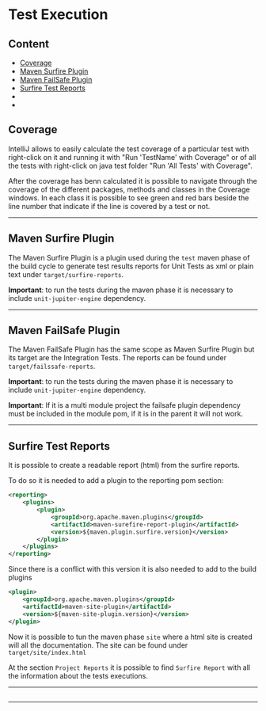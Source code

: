 # Test Execution

## Content

- [Coverage](#coverage)
- [Maven Surfire Plugin](#maven-surfire-plugin)
- [Maven FailSafe Plugin](#Maven-failsafe-plugin)
- [Surfire Test Reports](#surfire-test-reports)
- [](#)
- [](#)

## Coverage

IntelliJ allows to easily calculate the test coverage of a particular test 
with right-click on it and running it with "Run 'TestName' with Coverage"
or of all the tests with right-click on java test folder "Run 'All Tests' with Coverage".

After the coverage has benn calculated it is possible to navigate through the coverage of the 
different packages, methods and classes in the Coverage windows.
In each class it is possible to see green and red bars beside the line number that indicate
if the line is covered by a test or not.


---

## Maven Surfire Plugin

The Maven Surfire Plugin is a plugin used during the `test` maven phase 
of the build cycle to generate test results reports for Unit Tests as xml or plain text
under `target/surfire-reports`.

**Important**: to run the tests during the maven phase it is necessary to include `unit-jupiter-engine` dependency.

---

## Maven FailSafe Plugin

The Maven FailSafe Plugin has the same scope as Maven Surfire Plugin
but its target are the Integration Tests.
The reports can be found under `target/failssafe-reports`.

**Important**: to run the tests during the maven phase it is necessary to include `unit-jupiter-engine` dependency.

**Important**: If it is a multi module project the failsafe plugin dependency 
must be included in the module pom, if it is in the parent it will not work.

---

## Surfire Test Reports

It is possible to create a readable report (html) from the surfire reports.

To do so it is needed to add a plugin to the reporting pom section:
```xml
<reporting>
    <plugins>
        <plugin>
            <groupId>org.apache.maven.plugins</groupId>
            <artifactId>maven-surefire-report-plugin</artifactId>
            <version>${maven.plugin.surfire.version}</version>
        </plugin>
    </plugins>
</reporting>
```

Since there is a conflict with this version it is also needed to add to the build plugins
```xml
<plugin>
    <groupId>org.apache.maven.plugins</groupId>
    <artifactId>maven-site-plugin</artifactId>
    <version>${maven-site-plugin.version}</version>
</plugin>
```

Now it is possible to tun the maven phase `site` where a html site is created will all the documentation.
The site can be found under `target/site/index.html`

At the section `Project Reports` it is possible to find `Surfire Report` with all the
information about the tests executions.

---

##


---

##


